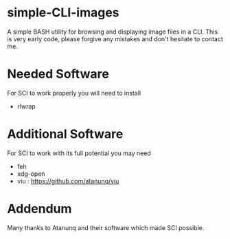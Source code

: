 # simple-CLI-images
A simple BASH utility for browsing and displaying image files in a CLI. 
This is very early code, please forgive any mistakes and don't hesitate to contact me.

# Needed Software
For SCI to work properly you will need to install
- rlwrap 


# Additional Software
For SCI to work with its full potential you may need
- feh
- xdg-open
- viu : https://github.com/atanunq/viu

# Addendum
Many thanks to Atanunq and their software which made SCI possible.
